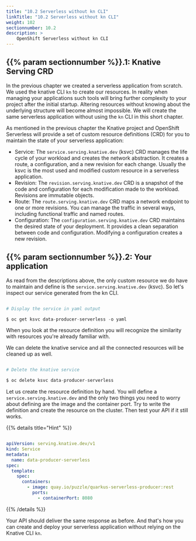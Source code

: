 ```yaml
---
title: "10.2 Serverless without kn CLI"
linkTitle: "10.2 Serverless without kn CLI"
weight: 102
sectionnumber: 10.2
description: >
    OpenShift Serverless without kn CLI
---
```


## {{% param sectionnumber %}}.1: Knative Serving CRD

In the previous chapter we created a serverless application from scratch. We used the knative CLI `kn` to create our resources. In reality when managing your applications such tools will bring further complexity to your project after the initial startup. Altering resources without knowing about the underlying structure will become almost impossible. We will create the same serverless application without using the `kn` CLI in this short chapter.

As mentioned in the previous chapter the Knative project and OpenShift Serverless will provide a set of custom resource definitions (CRD) for you to maintain the state of your serverless application:

* Service: The `service.serving.knative.dev` (ksvc) CRD manages the life cycle of your workload and creates the network abstraction. It creates a route, a configuration, and a new revision for each change. Usually the ksvc is the most used and modified custom resource in a serverless application.
* Revision: The `revision.serving.knative.dev` CRD is a snapshot of the code and configuration for each modification made to the workload. Revisions are immutable objects.
* Route: The `route.serving.knative.dev` CRD maps a network endpoint to one or more revisions. You can manage the traffic in several ways, including functional traffic and named routes.
* Configuration: The `configuration.serving.knative.dev` CRD maintains the desired state of your deployment. It provides a clean separation between code and configuration. Modifying a configuration creates a new revision.


## {{% param sectionnumber %}}.2: Your application

As read from the descriptions above, the only custom resource we do have to maintain and define is the `service.serving.knative.dev` (ksvc). So let's inspect our service generated from the kn CLI.

```s

# Display the service in yaml output

$ oc get ksvc data-producer-serverless -o yaml

```

When you look at the resource definition you will recognize the similarity with resources you're already familiar with.

We can delete the knative service and all the connected resources will be cleaned up as well.

```s

# Delete the knative service

$ oc delete ksvc data-producer-serverless

 ```

Let us create the resource definition by hand. You will define a `service.serving.knative.dev` and the only two things you need to worry about defining are the image and the container port. Try to write the definition and create the resource on the cluster. Then test your API if it still works.

{{% details title="Hint" %}}

```yaml

apiVersion: serving.knative.dev/v1
kind: Service
metadata:
  name: data-producer-serverless
spec:
  template:
    spec:
      containers:
        - image: quay.io/puzzle/quarkus-serverless-producer:rest
          ports:
            - containerPort: 8080

```

{{% /details %}}

Your API should deliver the same response as before. And that's how you can create and deploy your serverless application without relying on the Knative CLI `kn`.
